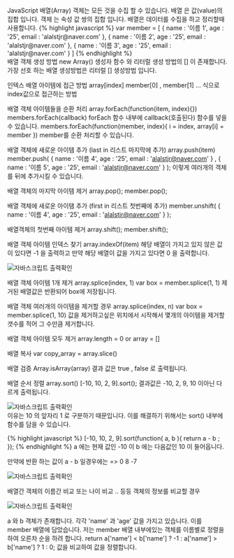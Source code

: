 <div class="box">
  JavaScript 배열(Array) 객체는 모든 것을 수집 할 수 있습니다.
  배열 은 값(value)의 집합 입니다.
  객체 는 속성 값 쌍의 집합 입니다.
  배열은 데이터를 수집을 하고 정리할때 사용합니다.
{% highlight javascript %}
var member = [
  {
    name : '이름 1',
    age : '25',
    email : 'alalstjr@naver.com'
  },
  {
    name : '이름 2',
    age : '25',
    email : 'alalstjr@naver.com'
  },
  {
    name : '이름 3',
    age : '25',
    email : 'alalstjr@naver.com'
  }
]
{% endhighlight %}
</div>

<div class="box">
  배열 객체 생성 방법
  new Array() 생성자 함수 와 리터럴 생성 방법의 [] 이 존재합니다.
  가장 선호 하는 배열 생성방법은 리터럴 [] 생성방법 입니다.
  
  인텍스 배열 아이템에 접근 방법
  array[index]
  member[0] , member[1] ... 식으로 index값으로 접근하는 방법
  
  배열 객체 아이템들을 순환 처리
  array.forEach(function(item, index){})
  members.forEach(callback) forEach 함수 내부에 callback(호출된다) 함수를 넣을 수 있습니다.
  members.forEach(function(member, index){
    i = index, array[i] = member
  }) member를 순환 처리할 수 있습니다.
  
  배열 객체에 새로운 아이템 추가 (last in 리스트 마지막에 추가)
  array.push(item)
  member.push(
  {
    name : '이름 4',
    age : '25',
    email : 'alalstjr@naver.com'
  } , {
    name : '이름 5',
    age : '25',
    email : 'alalstjr@naver.com'
  }
  );
  이렇게 여러개의 객체를 뒤에 추가시킬 수 있습니다.
  
  배열 객체의 마지막 아이템 제거
  array.pop();
  member.pop(); 
  
  배열 객체에 새로운 아이탬 추가 (first in 리스트 첫번째에 추가)
  member.unshift(
  {
    name : '이름 4',
    age : '25',
    email : 'alalstjr@naver.com'
  }
  );
  
  배열객체의 첫번째 아이템 제거
  array.shift();
  member.shift();
  
  배열 객체 아이템 인덱스 찾기
  array.indexOf(item)
  해당 배열이 가지고 있지 않은 값이 있다면 -1 을 출력하고
  만약 해당 배열이 값을 가지고 있다면 0 을 출력합니다.
<div class="img-box">
  <img src="{{ site.baseurl }}/static/img/post/2018-12-09-6.png" alt="자바스크립트 출력확인" />
</div>

  배열 객체 아이템 1개 제거
  array.splice(index, 1)
  var box = member.splice(1, 1)
  제거된 배열값은 반환되어 box에 저장됩니다.
  
  배열 객체 여러개의 아이템을 제거할 경우
  array.splice(index, n)
  var box = member.splice(1, 10)
  값을 제거하고싶은 위치에서 시작해서 몇개의 아이템을 제거할 갯수를 적어 그 수만큼 제거합니다.
  
  배열 객체 아이템 모두 제거
  array.length = 0 or array = []
  
  배열 복사
  var copy_array = array.slice()
  
  배열 검증
  Array.isArray(array)
  결과 값은 true , false 로 출력됩니다.
  
  배열 순서 정렬 
  array.sort() 
  [-10, 10, 2, 9].sort(); 
  결과값은 -10, 2, 9, 10 이아닌 다르게 출력됩니다.
<div class="img-box">
  <img src="{{ site.baseurl }}/static/img/post/2018-12-09-7.png" alt="자바스크립트 출력확인" />
</div>
이유는 10 의 앞자리 1 로 구분하기 때문입니다.
이를 해결하기 위해서는 sort() 내부에 함수를 담을 수 있습니다.

{% highlight javascript %}
[-10, 10, 2, 9].sort(function( a, b ){
  return a - b ;
});
{% endhighlight %}
a 에는 현재 값인 -10 이 b 에는 다음값인 10 이 들어옵니다.

만약에 반환 하는 값이 a - b 일경우에는 => 0 8 -7
<div class="img-box">
  <img src="{{ site.baseurl }}/static/img/post/2018-12-09-8.png" alt="자바스크립트 출력확인" />
</div>

배열간 객체의 이름간 비교 또는 나이 비교 .. 등등 객체의 정보를 비교할 경우
<div class="img-box">
  <img src="{{ site.baseurl }}/static/img/post/2018-12-09-9.png" alt="자바스크립트 출력확인" />
</div>

a 와 b 객체가 존재합니다.
각각 'name' 과 'age' 값을 가지고 있습니다.
이를 member 배열에 담았습니다.
저는 member 배열 내부에있는 객체를 이름별로 정렬을 하여 오른차 순을 하려 합니다.
return a['name'] < b['name'] ? -1 : a['name'] > b['name'] ? 1 : 0; 값을 비교하여 값을 정렬합니다.

</div>
